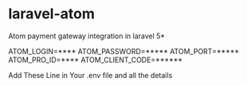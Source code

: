 # laravel-atom
Atom payment gateway integration in laravel 5*


ATOM_LOGIN=****
ATOM_PASSWORD=*****
ATOM_PORT=*****
ATOM_PRO_ID=****
ATOM_CLIENT_CODE=******

Add These Line in Your .env file and all the details
